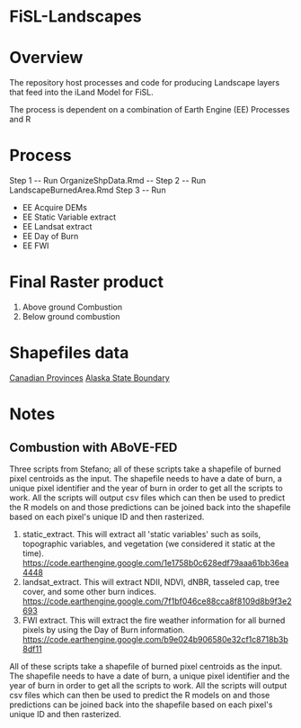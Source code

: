 # FiSL-Landscapes


# Overview

The repository host processes and code for producing Landscape layers that feed into the iLand Model for FiSL.

The process is dependent on a combination of Earth Engine (EE) Processes and R

# Process
Step 1 -- Run OrganizeShpData.Rmd --
Step 2 -- Run LandscapeBurnedArea.Rmd
Step 3 -- Run






*  EE Acquire DEMs
*  EE Static Variable extract
*  EE Landsat extract
*  EE Day of Burn
*  EE FWI


# Final Raster product
1. Above ground Combustion
2. Below ground combustion

#  Shapefiles data 
[Canadian Provinces](https://open.canada.ca/data/en/dataset/a883eb14-0c0e-45c4-b8c4-b54c4a819edb)
[Alaska State Boundary](https://www.sciencebase.gov/catalog/item/59d5b565e4b05fe04cc53a91)
# Notes

## Combustion with ABoVE-FED
Three scripts from Stefano; all of these scripts take a shapefile of burned pixel centroids as the input.  The shapefile needs to have a date of burn, a unique pixel identifier and the year of burn in order to get all the scripts to work.  All the scripts will output csv files which can then be used to predict the R models on and those predictions can be joined back into the shapefile based on each pixel's unique ID and then rasterized. 
1) static_extract. This will extract all 'static variables' such as soils, topographic variables, and vegetation (we considered it static at the time).   https://code.earthengine.google.com/1e1758b0c628edf79aaa61bb36ea4448
2) landsat_extract.  This will extract NDII, NDVI, dNBR, tasseled cap, tree cover, and some other burn indices.  https://code.earthengine.google.com/7f1bf046ce88cca8f8109d8b9f3e2693
3) FWI extract.  This will extract the fire weather information for all burned pixels by using the Day of Burn information. https://code.earthengine.google.com/b9e024b906580e32cf1c8718b3b8df11



All of these scripts take a shapefile of burned pixel centroids as the input.  The shapefile needs to have a date of burn, a unique pixel identifier and the year of burn in order to get all the scripts to work.  All the scripts will output csv files which can then be used to predict the R models on and those predictions can be joined back into the shapefile based on each pixel's unique ID and then rasterized.  
